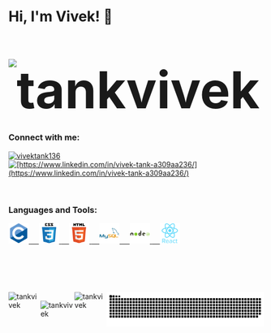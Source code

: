 <h1> Hi, I'm Vivek! 👋 </h1>

<br>

<!-- 
<img src="https://raw.githubusercontent.com/sagar-viradiya/sagar-viradiya/master/resources/banner.png" alt="Hello world"> -->




<!-- <h1 align="">Hi 👋, I'm Vivek</h1> -->

<!-- <h3 align="center">A passionate frontend developer from India</h3> -->

<br>

<p align="left" "> <img style=" font-size: 100px;  font-weight: 700; " width=140px;  height =25px;    src="https://komarev.com/ghpvc/?username=tankvivek&label=Profile%20views&color=0e75b6&style=flat" alt="tankvivek" /> </p>

<h3 align="left">Connect with me:</h3>
<p align="left">
<a href="https://twitter.com/vivektank136" target="blank"><img align="center" src="https://raw.githubusercontent.com/rahuldkjain/github-profile-readme-generator/master/src/images/icons/Social/twitter.svg" alt="vivektank136" height="30" width="40" /></a>   &nbsp;    &nbsp;
<a href="https://linkedin.com/in/https://www.linkedin.com/in/vivek-tank-a309aa236/" target="blank"><img align="center" src="https://raw.githubusercontent.com/rahuldkjain/github-profile-readme-generator/master/src/images/icons/Social/linked-in-alt.svg" alt="[https://www.linkedin.com/in/vivek-tank-a309aa236/](https://www.linkedin.com/in/vivek-tank-a309aa236/)" height="30" width="40" /></a>
</p>

<br>                                                                                                                                               

<h3 align="left">Languages and Tools:</h3>
                
<p align="left"> <a href="https://www.cprogramming.com/" target="_blank" rel="noreferrer"> 
 
                                                                                         
<img src="https://raw.githubusercontent.com/devicons/devicon/master/icons/c/c-original.svg" alt="c" width="40" height="40"/> </a> <a href="https://www.w3schools.com/css/" target="_blank" rel="noreferrer"> 
  &nbsp; &nbsp;
<img src="https://raw.githubusercontent.com/devicons/devicon/master/icons/css3/css3-original-wordmark.svg" alt="css3" width="40" height="40"/> </a> <a href="https://www.w3.org/html/" target="_blank" rel="noreferrer">
  &nbsp; &nbsp;
<img src="https://raw.githubusercontent.com/devicons/devicon/master/icons/html5/html5-original-wordmark.svg" alt="html5" width="40" height="40"/> </a> <a href="https://www.mysql.com/" target="_blank" rel="noreferrer">
  &nbsp; &nbsp;
<img src="https://raw.githubusercontent.com/devicons/devicon/master/icons/mysql/mysql-original-wordmark.svg" alt="mysql" width="40" height="40"/> </a> <a href="https://nodejs.org" target="_blank" rel="noreferrer">
  &nbsp; &nbsp;
<img src="https://raw.githubusercontent.com/devicons/devicon/master/icons/nodejs/nodejs-original-wordmark.svg" alt="nodejs" width="40" height="40"/> </a> <a href="https://reactjs.org/" target="_blank" rel="noreferrer">
  &nbsp; &nbsp; 
<img  src="https://raw.githubusercontent.com/devicons/devicon/master/icons/react/react-original-wordmark.svg" alt="react" width="40" height="40"/> </a> </p>
                                                                                                                                                                                                                                                                                  
  <br>  <br> <br>                                                                                                                                               
<div style=" display: flex; position: rilative;               ">
<p><img align="left" src="https://github-readme-stats.vercel.app/api/top-langs?username=tankvivek&show_icons=true&locale=en&layout=compact" alt="tankvivek" /></p>

<p>&nbsp;<img align="center" src="https://github-readme-stats.vercel.app/api?username=tankvivek&show_icons=true&locale=en" alt="tankvivek" /></p>

<p><img align="center" src="https://github-readme-streak-stats.herokuapp.com/?user=tankvivek&" alt="tankvivek" /></p>

<img scr="https://raw.githubusercontent.com/Platane/snk/output/github-contribution-grid-snake.svg">

<img src="https://raw.githubusercontent.com/Platane/snk/output/github-contribution-grid-snake.svg">  </div>
                                                                                                  
                                                                                               


